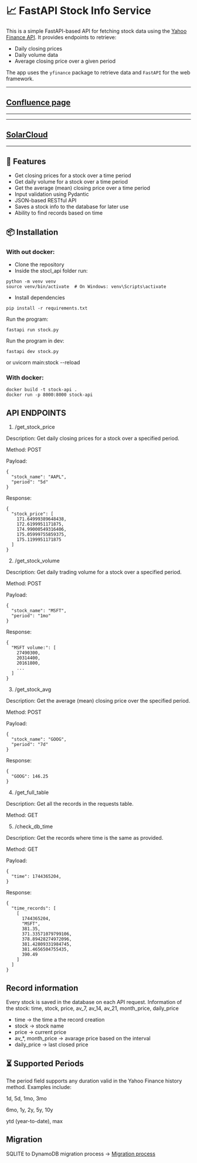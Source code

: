 # 📈 FastAPI Stock Info Service

This is a simple FastAPI-based API for fetching stock data using the [Yahoo Finance API](https://pypi.org/project/yfinance/). It provides endpoints to retrieve:

- Daily closing prices
- Daily volume data
- Average closing price over a given period

The app uses the `yfinance` package to retrieve data and `FastAPI` for the web framework.

---
## [Confluence page](https://orioninc-team-kyh3w470.atlassian.net/wiki/spaces/~712020da8e289c17a1423fa042ec5ea224cc6a/pages/131260/Stock+FASTAPI)
---


---
## [SolarCloud](https://sonarcloud.io/project/overview?id=ausrys_FastAPI_Examples)
---

## 🚀 Features

- Get closing prices for a stock over a time period
- Get daily volume for a stock over a time period
- Get the average (mean) closing price over a time period
- Input validation using Pydantic
- JSON-based RESTful API
- Saves a stock info to the database for later use
- Ability to find records based on time

## 📦 Installation


### With out docker:

- Clone the repository
- Inside the stocl_api folder run:
```
python -m venv venv
source venv/bin/activate  # On Windows: venv\Scripts\activate
```
- Install dependencies
```
pip install -r requirements.txt
```

Run the program:
```
fastapi run stock.py
```

Run the program in dev:
```
fastapi dev stock.py
```
or 
uvicorn main:stock --reload


### With docker:

```
docker build -t stock-api .
docker run -p 8000:8000 stock-api
```


## API ENDPOINTS

1. /get_stock_price

Description: Get daily closing prices for a stock over a specified period.

Method: POST

Payload:
```
{
  "stock_name": "AAPL",
  "period": "5d"
}
```
Response:
```
{
  "stock_price": [
    171.64999389648438,
    172.6199951171875,
    174.99000549316406,
    175.05999755859375,
    175.1199951171875
  ]
}
```

2. /get_stock_volume

Description: Get daily trading volume for a stock over a specified period.

Method: POST

Payload:
```
{
  "stock_name": "MSFT",
  "period": "1mo"
}
```
Response:
```
{
  "MSFT volume:": [
    27490300,
    20314400,
    20161800,
    ...
  ]
}
```

3. /get_stock_avg

Description: Get the average (mean) closing price over the specified period.

Method: POST

Payload:
```
{
  "stock_name": "GOOG",
  "period": "7d"
}
```
Response:
```
{
  "GOOG": 146.25
}
```

4. /get_full_table

Description: Get all the records in the requests table.

Method: GET

5. /check_db_time

Description: Get the records where time is the same as provided.

Method: GET

Payload:
```
{
  "time": 1744365204,
}
```
Response:
```
{
  "time_records": [
    [
      1744365204,
      "MSFT",
      381.35,
      371.33571079799106,
      378.89428274972096,
      381.42809331984745,
      381.4656504755435,
      390.49
    ]
  ]
}
```

## Record information

Every stock is saved in the database on each API request.
Information of the stock: time, stock, price, av_7, av_14, av_21, month_price, daily_price
- time -> the time a the record creation
- stock -> stock name
- price -> current price
- av_*, month_price -> avarage price based on the interval
- daily_price -> last closed price


## ⏳ Supported Periods

The period field supports any duration valid in the Yahoo Finance history method. Examples include:

1d, 5d, 1mo, 3mo

6mo, 1y, 2y, 5y, 10y

ytd (year-to-date), max

## Migration

SQLITE to DynamoDB migration process -> [Migration process](https://github.com/ausrys/FastAPI_Examples/blob/main/Stock_API/read_files/migration_to_dynamodb.MD)